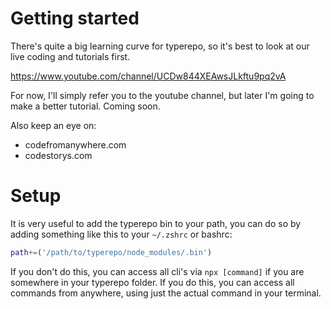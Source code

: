 # Getting started

There's quite a big learning curve for typerepo, so it's best to look at our live coding and tutorials first.

https://www.youtube.com/channel/UCDw844XEAwsJLkftu9pq2vA

For now, I'll simply refer you to the youtube channel, but later I'm going to make a better tutorial. Coming soon.

Also keep an eye on:

- codefromanywhere.com
- codestorys.com

# Setup

It is very useful to add the typerepo bin to your path, you can do so by adding something like this to your `~/.zshrc` or bashrc:

```bash
path+=('/path/to/typerepo/node_modules/.bin')
```

If you don't do this, you can access all cli's via `npx [command]` if you are somewhere in your typerepo folder. If you do this, you can access all commands from anywhere, using just the actual command in your terminal.
